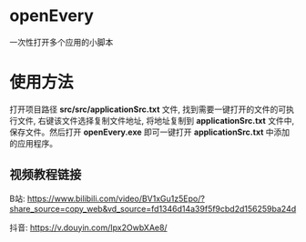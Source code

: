 # openEvery
一次性打开多个应用的小脚本

# 使用方法
打开项目路径 **src/src/applicationSrc.txt** 文件, 找到需要一键打开的文件的可执行文件, 右键该文件选择复制文件地址, 将地址复制到 **applicationSrc.txt** 文件中, 保存文件。然后打开 **openEvery.exe** 即可一键打开 **applicationSrc.txt** 中添加的应用程序。
## 视频教程链接
B站: https://www.bilibili.com/video/BV1xGu1z5Epo/?share_source=copy_web&vd_source=fd1346d14a39f5f9cbd2d156259ba24d

抖音: https://v.douyin.com/Ipx2OwbXAe8/
